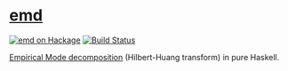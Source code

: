 # [emd][]

[![emd on Hackage](https://img.shields.io/hackage/v/emd.svg?maxAge=86400)](https://hackage.haskell.org/package/emd)
[![Build Status](https://travis-ci.org/mstksg/emd.svg?branch=master)](https://travis-ci.org/mstksg/emd)

[Empirical Mode decomposition][wiki] (Hilbert-Huang transform) in pure Haskell.

[emd]: http://hackage.haskell.org/package/emd
[wiki]: https://en.wikipedia.org/wiki/Hilbert%E2%80%93Huang_transform


